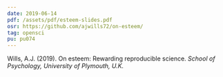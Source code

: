 ```yaml
---
date: 2019-06-14
pdf: /assets/pdf/esteem-slides.pdf
osr: https://github.com/ajwills72/on-esteem/
tag: opensci
pu: pu074
---
```


Wills, A.J. (2019). On esteem: Rewarding reproducible science. _School of Psychology, University of Plymouth, U.K._
